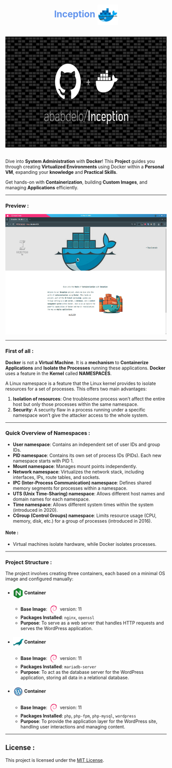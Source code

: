 
<div align="center">

<h1 style="color:CornflowerBlue;"> Inception <img width="64px" align="center" src=".assets/icons/docker.png" /></h1><br>
<img src=".assets/images/Project-DRK-Card.png" height="345px" width="700px"/><br><br/>

</div>

Dive into **System Administration** with **Docker**! This **Project** guides you through creating **Virtualized Environments** using Docker within a **Personal VM**, expanding your **knowledge** and **Practical Skills**.

Get hands-on with **Containerization**, building **Custom Images**, and managing **Applications** efficiently.

---

### Preview :
<div align="center">
  <img height="375px" src=".assets/images/Preview.png" />
</div>

---

### First of all :

**Docker** is not a **Virtual Machine**. It is a **mechanism** to **Containerize Applications** and **Isolate the Processes** running these applications. **Docker** uses a feature in the **Kernel** called **NAMESPACES**.

A Linux namespace is a feature that the Linux kernel provides to isolate resources for a set of processes. This offers two main advantages:

1. **Isolation of resources**: One troublesome process won’t affect the entire host but only those processes within the same namespace.
2. **Security**: A security flaw in a process running under a specific namespace won’t give the attacker access to the whole system.

---

### Quick Overview of Namespaces :

- **User namespace**: Contains an independent set of user IDs and group IDs.
- **PID namespace**: Contains its own set of process IDs (PIDs). Each new namespace starts with PID 1.
- **Mount namespace**: Manages mount points independently.
- **Network namespace**: Virtualizes the network stack, including interfaces, IPs, route tables, and sockets.
- **IPC (Inter-Process Communication) namespace**: Defines shared memory segments for processes within a namespace.
- **UTS (Unix Time-Sharing) namespace**: Allows different host names and domain names for each namespace.
- **Time namespace**: Allows different system times within the system (introduced in 2020).
- **CGroup (Control Groups) namespace**: Limits resource usage (CPU, memory, disk, etc.) for a group of processes (introduced in 2016).

#### Note :
- Virtual machines isolate hardware, while Docker isolates processes.

---

###  Project Structure :

The project involves creating three containers, each based on a minimal OS image and configured manually:

- <h4> <img src=".assets/icons/nginx.png" align="center" width="32px" /> Container </h4>

  - **Base Image**: <img src=".assets/icons/debian.png" align="center" width="32px" /> version: 11
  - **Packages Installed**: `nginx`, `openssl`
  - **Purpose**: To serve as a web server that handles HTTP requests and serves the WordPress application.

- <h4> <img src=".assets/icons/mariadb.png" align="center" width="32px" /> Container </h4>

  - **Base Image**: <img src=".assets/icons/debian.png" align="center" width="32px" /> version: 11
  - **Packages Installed**: `mariadb-server`
  - **Purpose**: To act as the database server for the WordPress application, storing all data in a relational database.

- <h4> <img src=".assets/icons/wordpress.png" align="center" width="32px" /> Container </h4>

  - **Base Image**: <img src=".assets/icons/debian.png" align="center" width="32px" /> version: 11
  - **Packages Installed**: `php`, `php-fpm`, `php-mysql`, `wordpress`
  - **Purpose**: To provide the application layer for the WordPress site, handling user interactions and managing content.

---

## License :

This project is licensed under the [MIT License](license.md).

